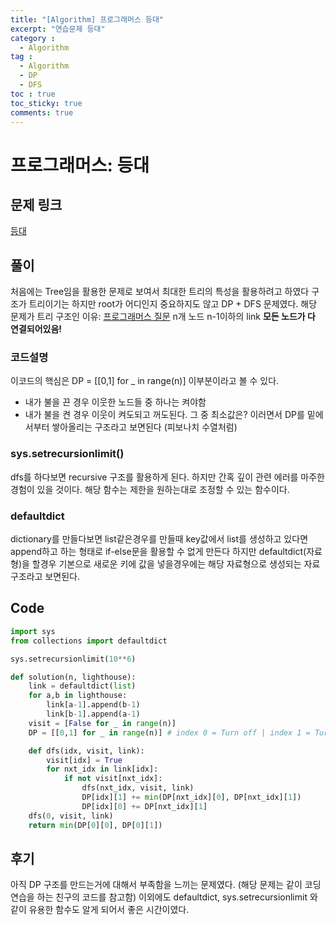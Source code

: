 ```yaml
---
title: "[Algorithm] 프로그래머스 등대"
excerpt: "연습문제 등대"
category :
  - Algorithm
tag :
  - Algorithm
  - DP
  - DFS
toc : true
toc_sticky: true
comments: true
---
```


# 프로그래머스: 등대

## 문제 링크
[등대](https://school.programmers.co.kr/learn/courses/30/lessons/12973)

## 풀이
처음에는 Tree임을 활용한 문제로 보여서 최대한 트리의 특성을 활용하려고 하였다
구조가 트리이기는 하지만 root가 어디인지 중요하지도 않고 DP + DFS 문제였다.
해당 문제가 트리 구조인 이유: [프로그래머스 질문](https://school.programmers.co.kr/questions/39516)
n개 노드 n-1이하의 link **모든 노드가 다 연결되어있음!**


### 코드설명
이코드의 핵심은 DP = [[0,1] for _ in range(n)] 이부분이라고 볼 수 있다.
- 내가 불을 끈 경우
    이웃한 노드들 중 하나는 켜야함
- 내가 불을 켠 경우
    이웃이 켜도되고 꺼도된다.
    그 중 최소값은?
이러면서 DP를 밑에서부터 쌓아올리는 구조라고 보면된다 (피보나치 수열처럼)

### sys.setrecursionlimit()
dfs를 하다보면 recursive 구조를 활용하게 된다. 하지만 간혹 깊이 관련 에러를 마주한 경험이 있을 것이다.
해당 함수는 제한을 원하는대로 조정할 수 있는 함수이다.

### defaultdict
dictionary를 만들다보면 list같은경우를 만들때 key값에서 list를 생성하고 있다면 append하고 하는 형태로 
if-else문을 활용할 수 없게 만든다 하지만 defaultdict(자료형)을 할경우 기본으로 새로운 키에 값을 넣을경우에는
해당 자료형으로 생성되는 자료구조라고 보면된다.

## Code
```python
import sys
from collections import defaultdict

sys.setrecursionlimit(10**6)

def solution(n, lighthouse):
    link = defaultdict(list)
    for a,b in lighthouse:
        link[a-1].append(b-1)
        link[b-1].append(a-1)
    visit = [False for _ in range(n)]
    DP = [[0,1] for _ in range(n)] # index 0 = Turn off | index 1 = Turn on

    def dfs(idx, visit, link):
        visit[idx] = True
        for nxt_idx in link[idx]:
            if not visit[nxt_idx]:
                dfs(nxt_idx, visit, link)
                DP[idx][1] += min(DP[nxt_idx][0], DP[nxt_idx][1])
                DP[idx][0] += DP[nxt_idx][1]
    dfs(0, visit, link)
    return min(DP[0][0], DP[0][1])
```

## 후기
아직 DP 구조를 만드는거에 대해서 부족함을 느끼는 문제였다.
(해당 문제는 같이 코딩연습을 하는 친구의 코드를 참고함)
이외에도 defaultdict, sys.setrecursionlimit 와 같이 유용한 함수도 알게 되어서 좋은 시간이였다.